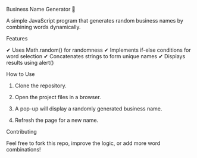 Business Name Generator 🚀

A simple JavaScript program that generates random business names by combining words dynamically.

Features

✔ Uses Math.random() for randomness
✔ Implements if-else conditions for word selection
✔ Concatenates strings to form unique names
✔ Displays results using alert()

How to Use

1. Clone the repository.


2. Open the project files in a browser.


3. A pop-up will display a randomly generated business name.


4. Refresh the page for a new name.



Contributing

Feel free to fork this repo, improve the logic, or add more word combinations!

